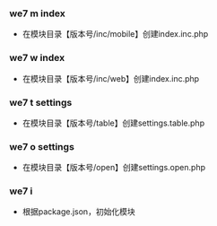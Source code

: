 ### we7 m index
- 在模块目录【版本号/inc/mobile】创建index.inc.php

### we7 w index
- 在模块目录【版本号/inc/web】创建index.inc.php

### we7 t settings
- 在模块目录【版本号/table】创建settings.table.php

### we7 o settings
- 在模块目录【版本号/open】创建settings.open.php

### we7 i
- 根据package.json，初始化模块